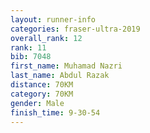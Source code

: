 ```yaml
---
layout: runner-info 
categories: fraser-ultra-2019 
overall_rank: 12
rank: 11
bib: 7048
first_name: Muhamad Nazri
last_name: Abdul Razak
distance: 70KM
category: 70KM
gender: Male
finish_time: 9-30-54
---
```

